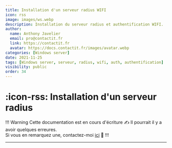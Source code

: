 ```yaml
---
title: Installation d'un serveur radius WIFI
icon: rss
image: images/ws.webp
description: Installation du serveur radius et authentification WIFI.
author:
  name: Anthony Javelier
  email: pro@contactit.fr
  link: https://contactit.fr
  avatar: https://docs.contactit.fr/images/avatar.webp
categories: [Windows server]
date: 2021-11-25
tags: [Windows server, serveur, radius, wifi, auth, authentification]
visibility: public
order: 34
---
```


# :icon-rss: Installation d'un serveur radius


!!! Warning Cette documentation est en cours d'écriture :writing_hand:
Il pourrait il y a avoir quelques erreures.  
Si vous en remarquez une, contactez-moi [ici](mailto:pro@contactit.fr) :slightly_smiling_face:
!!!

---